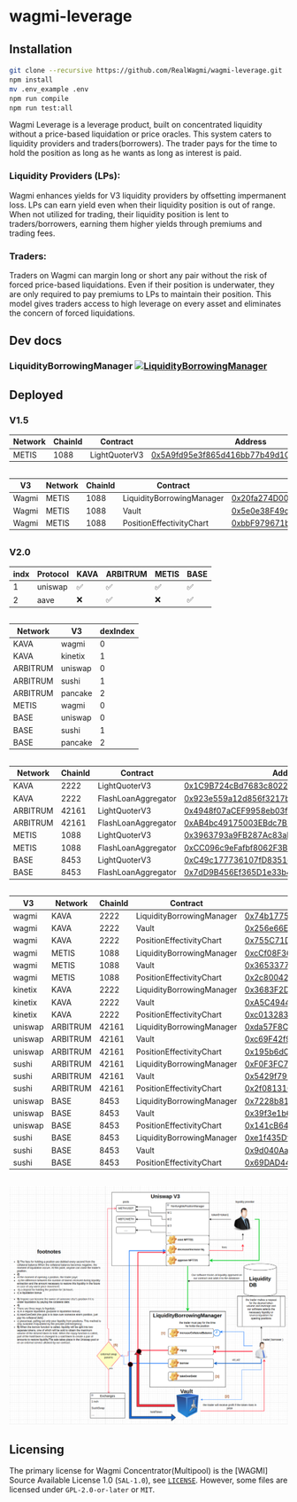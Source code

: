 # wagmi-leverage

## Installation
```bash
git clone --recursive https://github.com/RealWagmi/wagmi-leverage.git
npm install
mv .env_example .env
npm run compile
npm run test:all
```


Wagmi Leverage is a leverage product, built on concentrated liquidity without a price-based liquidation or price oracles. This system caters to liquidity providers and traders(borrowers). The trader pays for the time to hold the position as long as he wants as long as interest is paid.

### Liquidity Providers (LPs): 
Wagmi enhances yields for V3 liquidity providers by offsetting impermanent loss. LPs can earn yield even when their liquidity position is out of range. When not utilized for trading, their liquidity position is lent to traders/borrowers, earning them higher yields through premiums and trading fees​​.

### Traders: 
Traders on Wagmi can margin long or short any pair without the risk of forced price-based liquidations. Even if their position is underwater, they are only required to pay premiums to LPs to maintain their position. This model gives traders access to high leverage on every asset and eliminates the concern of forced liquidations​​.



## Dev docs
### LiquidityBorrowingManager [![LiquidityBorrowingManager](https://img.shields.io/badge/docs-%F0%9F%93%84-yellow)](./docs/LiquidityBorrowingManager.md)

## Deployed

### V1.5

| Network | ChainId | Contract | Address |
|------| ------- | -----| -----|
| METIS | 1088 | LightQuoterV3 | [0x5A9fd95e3f865d416bb77b49d1Cca8109FcAbfE5](https://explorer.metis.io/address/0x5A9fd95e3f865d416bb77b49d1Cca8109FcAbfE5) |

##



| V3 | Network | ChainId | Contract | Address |
|------|------| ------- | -----| -----|
| Wagmi | METIS | 1088 | LiquidityBorrowingManager | [0x20fa274D00fF4917A13cD464FDbB200475B6EaBd](https://explorer.metis.io/address/0x20fa274D00fF4917A13cD464FDbB200475B6EaBd) |
| Wagmi | METIS | 1088 | Vault| [0x5e0e38F49c89D2535D12459a3Cab40dB6D2f7fC9](https://explorer.metis.io/address/0x5e0e38F49c89D2535D12459a3Cab40dB6D2f7fC9) |
| Wagmi | METIS | 1088 | PositionEffectivityChart| [0xbbF979671b95fB27Ab19d817Fc41E6F51D4a9Bf9](https://explorer.metis.io/address/0xbbF979671b95fB27Ab19d817Fc41E6F51D4a9Bf9) |

##

### V2.0

| indx | Protocol | KAVA | ARBITRUM | METIS | BASE |
|------| ------- | -----| -----| -----| -----|
| 1 | uniswap | ✅ | ✅ | ✅ | ✅ |
| 2 | aave | ❌ | ✅ | ❌ | ✅ |

##

| Network | V3 | dexIndex |
|------| ------- | -----|
| KAVA | wagmi | 0 |
| KAVA | kinetix | 1 |
| ARBITRUM | uniswap | 0 |
| ARBITRUM | sushi | 1 |
| ARBITRUM | pancake | 2 |
| METIS | wagmi | 0 |
| BASE | uniswap | 0 |
| BASE | sushi | 1 |
| BASE | pancake | 2 |

##

| Network | ChainId | Contract | Address |
|------| ------- | -----| -----|
| KAVA | 2222 | LightQuoterV3 | [0x1C9B724cBd7683c80226cE35a39F9127950ABb95](https://kavascan.com/address/0x1C9B724cBd7683c80226cE35a39F9127950ABb95) |
| KAVA | 2222 | FlashLoanAggregator | [0x923e559a12d856f3217b715fE98a7a07CabD6Ed7](https://kavascan.com/address/0x923e559a12d856f3217b715fE98a7a07CabD6Ed7) |
| ARBITRUM | 42161 | LightQuoterV3 | [0x4948f07aCEF9958eb03f1F46f5A949594f2dA2D9](https://arbiscan.io/address/0x4948f07aCEF9958eb03f1F46f5A949594f2dA2D9) |
| ARBITRUM | 42161 | FlashLoanAggregator | [0xAB4bc49175003EBdc7BD6bFae4afC700b185FdA9](https://arbiscan.io/address/0xAB4bc49175003EBdc7BD6bFae4afC700b185FdA9) |
| METIS | 1088 | LightQuoterV3 | [0x3963793a9FB287Ac83aE3eAe849Ef35c98E4CE98](https://explorer.metis.io/address/0x3963793a9FB287Ac83aE3eAe849Ef35c98E4CE98) |
| METIS | 1088 | FlashLoanAggregator | [0xCC096c9eFafbf8062F3Bf9894D08E9E912850E1d](https://explorer.metis.io/address/0xCC096c9eFafbf8062F3Bf9894D08E9E912850E1d) |
| BASE | 8453 | LightQuoterV3 | [0xC49c177736107fD8351ed6564136B9ADbE5B1eC3](https://basescan.org/address/0xC49c177736107fD8351ed6564136B9ADbE5B1eC3) |
| BASE | 8453 | FlashLoanAggregator | [0x7dD9B456Ef365D1e33b4733f9E796a1F5bB79c40](https://basescan.org/address/0x7dD9B456Ef365D1e33b4733f9E796a1F5bB79c40) |

##

| V3 | Network | ChainId | Contract | Address |
|------|------| ------- | -----| -----|
| wagmi | KAVA | 2222 | LiquidityBorrowingManager | [0x74b1775afC80BF595fA4D50Fd939Ed1f78Faa397](https://kavascan.com/address/0x74b1775afC80BF595fA4D50Fd939Ed1f78Faa397) |
| wagmi | KAVA | 2222 | Vault| [0x256e66E948331BB92dc5BE728c45c4d16c440d5B](https://kavascan.com/address/0x256e66E948331BB92dc5BE728c45c4d16c440d5B) |
| wagmi | KAVA | 2222 | PositionEffectivityChart| [0x755C71DEF546e541fffA7B78f6888D7a41d6d18F](https://kavascan.com/address/0x755C71DEF546e541fffA7B78f6888D7a41d6d18F) |
| wagmi | METIS | 1088 | LiquidityBorrowingManager | [0xcCf08F36C60dEE864e6068081F40e38483D0C334](https://explorer.metis.io/address/0xcCf08F36C60dEE864e6068081F40e38483D0C334) |
| wagmi | METIS| 1088 | Vault| [0x3653377E210ce10f715B3F39A8B949242d5A130d](https://explorer.metis.io/address/0x3653377E210ce10f715B3F39A8B949242d5A130d) |
| wagmi | METIS | 1088 | PositionEffectivityChart| [0x2c80042504A5C0710e38B0dBD85ee5eB6f1A11CD](https://explorer.metis.io/address/0x2c80042504A5C0710e38B0dBD85ee5eB6f1A11CD) |
| kinetix | KAVA | 2222 | LiquidityBorrowingManager | [0x3683F2D48a4F9Bf087f3141455CDA81a2e60F168](https://kavascan.com/address/0x3683F2D48a4F9Bf087f3141455CDA81a2e60F168) |
| kinetix | KAVA | 2222 | Vault| [0xA5C4944e305473Ba14e791967B6f89a8c11B51Bc](https://kavascan.com/address/0xA5C4944e305473Ba14e791967B6f89a8c11B51Bc) |
| kinetix | KAVA | 2222 | PositionEffectivityChart| [0xc01328369EBfE292991bbbAeD986D9Db2B4AEA91](https://kavascan.com/address/0xc01328369EBfE292991bbbAeD986D9Db2B4AEA91) |
| uniswap | ARBITRUM | 42161 | LiquidityBorrowingManager | [0xda57F8C3466d42D58B505ED9121F348210Ac78A4](https://arbiscan.io/address/0xda57F8C3466d42D58B505ED9121F348210Ac78A4) |
| uniswap | ARBITRUM | 42161 | Vault| [0xc69F42f9aE0f6B6Ae5cF5766Ab47b57f7966EcDA](https://arbiscan.io/address/0xc69F42f9aE0f6B6Ae5cF5766Ab47b57f7966EcDA) |
| uniswap | ARBITRUM | 42161 | PositionEffectivityChart| [0x195b6dC59aDaB228347f4509b7ABd1f530ee88Bb](https://arbiscan.io/address/0x195b6dC59aDaB228347f4509b7ABd1f530ee88Bb) |
| sushi | ARBITRUM | 42161 | LiquidityBorrowingManager | [0xF0F3FC7Da32D49BaB7730142817B2B2111427dc1](https://arbiscan.io/address/0xF0F3FC7Da32D49BaB7730142817B2B2111427dc1) |
| sushi | ARBITRUM | 42161 | Vault| [0x5429f799c11aEF099863a941802073510e83BB1A](https://arbiscan.io/address/0x5429f799c11aEF099863a941802073510e83BB1A) |
| sushi | ARBITRUM | 42161 | PositionEffectivityChart| [0x2f08131C0a668a1224FB21DF177B83B5AF3c6968](https://arbiscan.io/address/0x2f08131C0a668a1224FB21DF177B83B5AF3c6968) |
| uniswap | BASE | 8453 | LiquidityBorrowingManager | [0x7228b8110d9A85BD6740bE03677Eb6deDe0546a8](https://basescan.org/address/0x7228b8110d9A85BD6740bE03677Eb6deDe0546a8) |
| uniswap | BASE | 8453 | Vault| [0x39f3e1b6348ec7d413F3E8e6Df78fE4E01D3F89F](https://basescan.org/address/0x39f3e1b6348ec7d413F3E8e6Df78fE4E01D3F89F) |
| uniswap | BASE | 8453 | PositionEffectivityChart| [0x141cB6458c8090B23539083C6545070D2ce4EF87](https://basescan.org/address/0x141cB6458c8090B23539083C6545070D2ce4EF87) |
| sushi | BASE | 8453 | LiquidityBorrowingManager | [0xe1f435DfcD6969Ae22E96AAB56D5bA1BC837B1d5](https://basescan.org/address/0xe1f435DfcD6969Ae22E96AAB56D5bA1BC837B1d5) |
| sushi | BASE | 8453 | Vault| [0x9d040Aa0d426a98AafF5D38b50E1EAd22B81A5DA](https://basescan.org/address/0x9d040Aa0d426a98AafF5D38b50E1EAd22B81A5DA) |
| sushi | BASE | 8453 | PositionEffectivityChart| [0x69DAD44b15d484bDBb5a3F217605Ff037c26b705](https://basescan.org/address/0x69DAD44b15d484bDBb5a3F217605Ff037c26b705) |

##

![](1.png "Title")

## Licensing

The primary license for Wagmi Concentrator(Multipool) is the [WAGMI] Source Available License 1.0 (`SAL-1.0`), see [`LICENSE`](./LICENSE.md). However, some files are licensed under `GPL-2.0-or-later` or `MIT`.